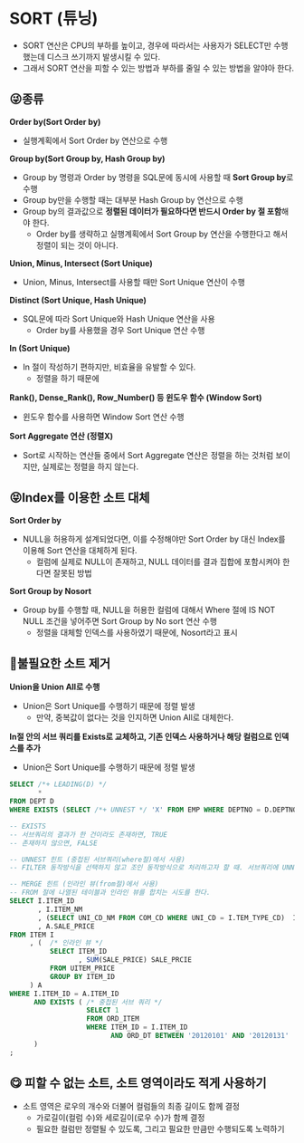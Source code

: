 # SORT (튜닝)
- SORT 연산은 CPU의 부하를 높이고, 경우에 따라서는 사용자가 SELECT만 수행했는데 디스크 쓰기까지 발생시킬 수 있다.
- 그래서 SORT 연산을 피할 수 있는 방법과 부하를 줄일 수 있는 방법을 알야아 한다.

## 😜종류

**Order by(Sort Order by)**
- 실행계획에서 Sort Order by 연산으로 수행

**Group by(Sort Group by, Hash Group by)**
- Group by 명령과 Order by 명령을 SQL문에 동시에 사용할 때 **Sort Group by**로 수행
- Group by만을 수행할 때는 대부분 Hash Group by 연산으로 수행
- Group by의 결과값으로 **정렬된 데이터가 필요하다면 반드시 Order by 절 포함**해야 한다.
	- Order by를 생략하고 실행계획에서 Sort Group by 연산을 수행한다고 해서 정렬이 되는 것이 아니다.

**Union, Minus, Intersect (Sort Unique)**
- Union, Minus, Intersect를 사용할 때만 Sort Unique 연산이 수행

**Distinct (Sort Unique, Hash Unique)**
- SQL문에 따라 Sort Unique와 Hash Unique 연산을 사용
	- Order by를 사용했을 경우 Sort Unique 연산 수행

**In (Sort Unique)**
- In 절이 작성하기 편하지만, 비효율을 유발할 수 있다.
	- 정렬을 하기 때문에

**Rank(), Dense_Rank(), Row_Number() 등 윈도우 함수 (Window Sort)**
- 윈도우 함수를 사용하면 Window Sort 연산 수행

**Sort Aggregate 연산 (정렬X)**
- Sort로 시작하는 연산들 중에서 Sort Aggregate 연산은 정렬을 하는 것처럼 보이지만, 실제로는 정렬을 하지 않는다.

## 😝Index를 이용한 소트 대체
**Sort Order by**
- NULL을 허용하게 설계되었다면, 이를 수정해야만 Sort Order by 대신 Index를 이용해 Sort 연산을 대체하게 된다.
	- 컬럼에 실제로 NULL이 존재하고, NULL 데이터를 결과 집합에 포함시켜야 한다면 잘못된 방법

**Sort Group by Nosort**
- Group by를 수행할 때, NULL을 허용한 컬럼에 대해서 Where 절에 IS NOT NULL 조건을 넣어주면 Sort Group by No sort 연산 수행
	- 정렬을 대체할 인덱스를 사용하였기 때문에, Nosort라고 표시


## 🤪불필요한 소트 제거
**Union을 Union All로 수행**
- Union은 Sort Unique를 수행하기 때문에 정렬 발생
	- 만약, 중복값이 없다는 것을 인지하면 Union All로 대체한다.

**In절 안의 서브 쿼리를 Exists로 교체하고, 기존 인덱스 사용하거나 해당 컬럼으로 인덱스를 추가**
- Union은 Sort Unique를 수행하기 때문에 정렬 발생
```sql
SELECT /*+ LEADING(D) */
       *
FROM DEPT D
WHERE EXISTS (SELECT /*+ UNNEST */ 'X' FROM EMP WHERE DEPTNO = D.DEPTNO)

-- EXISTS
-- 서브쿼리의 결과가 한 건이라도 존재하면, TRUE
-- 존재하지 않으면, FALSE

-- UNNEST 힌트 (중첩된 서브쿼리(where절)에서 사용)
-- FILTER 동작방식을 선택하지 않고 조인 동작방식으로 처리하고자 할 때. 서브쿼리에 UNNEST 힌트 사용  

-- MERGE 힌트 (인라인 뷰(from절)에서 사용)
-- FROM 절에 나열된 테이블과 인라인 뷰를 합치는 시도를 한다.
SELECT I.ITEM_ID
       , I.ITEM_NM
       , (SELECT UNI_CD_NM FROM COM_CD WHERE UNI_CD = I.TEM_TYPE_CD)  ITEM_TYPE_NM /* 스칼라 서브 쿼리 */
       , A.SALE_PRICE
FROM ITEM I
     , (  /* 인라인 뷰 */
		  SELECT ITEM_ID
		         , SUM(SALE_PRICE) SALE_PRCIE
		  FROM UITEM_PRICE
		  GROUP BY ITEM_ID
     ) A
WHERE I.ITEM_ID = A.ITEM_ID
	  AND EXISTS ( /* 중첩된 서브 쿼리 */
	               SELECT 1
	               FROM ORD_ITEM
	               WHERE ITEM_ID = I.ITEM_ID
	                     AND ORD_DT BETWEEN '20120101' AND '20120131'
	  )
;
```

## 😋 피할 수 없는 소트, 소트 영역이라도 적게 사용하기
- 소트 영역은 로우의 개수와 더불어 컬럼들의 최종 길이도 함께 결정
	- 가로길이(컬럼 수)와 세로길이(로우 수)가 함께 결정
	- 필요한 컬럼만 정렬될 수 있도록, 그리고 필요한 만큼만 수행되도록 노력하기